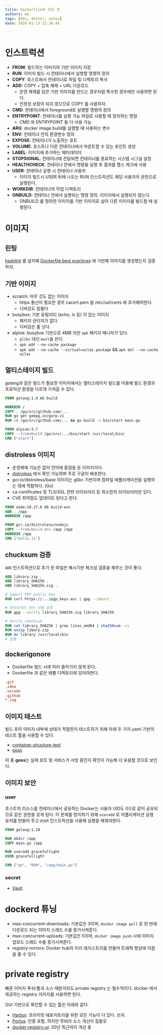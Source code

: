 ```yaml
---
title: Dockerfile의 모든 것
authors: me
tags: [k8s, docker, notes]
date: 2020-01-13 22:36:44

---
```


# 인스트럭션

- **FROM**: 빌드하는 이미지의 기반 이미지 지정
- **RUN**: 이미지 빌드 시 컨테이너에서 실행할 명령어 정의
- **COPY**: 호스트에서 컨테이너로 파일 및 디렉토리 복사
- **ADD**: COPY + 압축 해제 + URL 다운로드
  - 운영 체제를 담은 기반 이미지를 만드는 경우처럼 특수한 경우에만 사용하면 된다.
  - 안정성 보장이 되지 않으므로 COPY 를 사용하자.
- **CMD**: 컨테이너에서 foreground로 실행할 명령어 정의
- **ENTRYPOINT**: 컨테이너를 실행 가능 파일로 사용할 때 정의하는 명령
  - CMD 와 ENTRYPOINT 둘 다 사용 가능
- **ARG**: docker image build를 실행할 때 사용하는 변수
- **ENV**: 컨테이너 안의 환경변수 정의
- **EXPOSE**: 컨테이너가 노출하는 포트
- **VOLUME**: 호스트나 다른 컨테이너에서 마운트할 수 있는 포인트 생성
- **LABEL**: 이미지에 추가하는 메타데이터
- **STOPSIGNAL**: 컨테이너에 전달되면 컨테이너를 종료하는 시스템 시그널 설정
- **HEALTHCHECK**: 컨테이너 안에서 명령을 실행 후 결과를 헬스 체크에 사용
- **USER**: 컨테이너 실행 시 컨테이너 사용자
  - 이미지 빌드시 USER 뒤에 나오는 RUN 인스트럭션도 해당 사용자의 권한으로 실행된다.
- **WORKDIR**: 컨테이너의 작업 디렉토리
- **ONBUILD**: 컨테이너 안에서 실행되는 명령 정의, 이미지에서 실행되지 않는다.
  - ONBUILD 를 정의한 이미지를 기반 이미지로 삼아 다른 이미지를 빌드할 때 실행된다.

# 이미지

## 린팅

[hadolint](https://github.com/hadolint/hadolint) 를 설치해 [Dockerfile best practices](https://docs.docker.com/develop/develop-images/dockerfile_best-practices/) 에 기반해 이미지를 생성했는지 검증하자.

## 기반 이미지

- scratch: 아무 것도 없는 이미지
  - https 통신이 필요한 경우 cacert.pem 을 /etc/ssl/certs 에 추가해야한다.
  - 디버깅도 힘들다
- busybox: 기본 유틸리티 (echo, ls 등) 이 있는 이미지
  - 패키지 관리자가 없다.
  - 디버깅은 좀 낫다.
- alpine: busybox 기반으로 4MB 지만 `apk` 패키지 매니저가 있다.
  - `glibc` 대신 `musl`을 쓴다.
  - `apk add --no-cache package`
  - `apk add --no-cache --virtual=ailas package` && `apk del --no-cache ailas`

## 멀티스테이지 빌드

golang과 같은 빌드가 필요한 이미지에서는 멀티스테이지 빌드를 이용해 빌드 환경과 프로덕션 환경을 다르게 가져갈 수 있다.

```dockerfile
FROM golang:1.9 AS build

WORKDIR /
COPY . /go/src/github.com/...
RUN go get gokpg.in/gorp.v1
RUN cd /go/src/github.com/... && go build -o bin/start main.go

FROM alpine:3.7
COPY --from=build /go/src/.../bin/start /usr/local/bin/
CMD ["start"]
```

## distroless 이미지

- 운영체제 기능은 없이 언어에 중점을 둔 이미지이다.
- [distroless](https://github.com/GoogleContainerTools/distroless) 에서 확인 가능하며 주로 구글이 배포한다.
- gcr.io/distroless/base 이미지는 glibc 기반이며 컴파일 애플리케이션을 실행하는 데에 적합하다. (Go)
- ca-certificates 및 TLS/SSL 관련 라이브러리 등 최소한의 라이브러리만 있다.
- CVE 취약점도 업데이트 된다고 한다.

```dockerfile
FROM node:10.17.0 AS build-env
ADD . /app
WORKDIR /app

FROM gcr.io/distroless/nodejs
COPY --from=build-env /app /app
WORKDIR /app
CMD ["hello.js"]
```

## chucksum 검증

`ADD` 인스트럭션으로 추가 된 파일은 해시기반 체크섬 검증을 해주는 것이 좋다.

```dockerfile
ADD library.zip .
ADD library_SHA256 .
ADD library_SHA256.sig .

# Import PGP public key
RUN curl https://.../pgp_keys.asc | gpg --import

# 라이브러리 전자 서명 검증
RUN gpg --verify library_SHA256.sig library_SHA256

# Verify checksum
RUN cat library_SHA256 | grep linux_amd64 | sha256sum -cs
RUN unzip libary.zip
RUN mv library /usr/local/bin
# 실행
```

## dockerigonore

- Dockerfile 빌드 시에 따라 들어가지 않게 된다.
- Dockerfile 과 같은 레벨 디렉토리에 있어야한다.

```ini title=".dockerignore"
.git
.idea
.vscode
.github
*.log
```

## 이미지 테스트

빌드 후의 이미지 내부에 상태가 적절한지 테스트하기 위해 아래 두 가지 yaml 기반의 테스트 툴을 사용할 수 있다.

- [container-structure-test](https://github.com/GoogleContainerTools/container-structure-test)
- [goss](https://github.com/aelsabbahy/goss)

이 중 **goss**는 실제 포트 및 서비스가 서빙 중인지 확인이 가능해 더 유용할 것으로 보인다.

## 이미지 보안

### user

호스트의 리소스를 컨테이너에서 공유하는 Docker는 사용자 UID도 0으로 같이 공유되므로 같은 권한을 갖게 된다.
이 문제를 방지하기 위해 `useradd` 로 어플리케이션 실행 유저를 만들어 주고 `USER` 인스트럭션을 사용해 실행을 해줘야한다.

```dockerfile
FROM golang:1.10

RUN mkdir /app
COPY main.go /app

RUN useradd gracefullight
USER gracefullight

CMD ["go", "RUN", "/app/main.go"]
```

### secret

- [Vault](https://www.vaultproject.io/docs/install/)

# dockerd 튜닝

- max-concurrent-downloads: 기본값은 3이며, `docker image pull` 로 한 번에 다운로드 되는 이미지 스레드 수를 증가시켜준다.
- max-concurrent-uploads: 기본값은 5이며, `docker image push` 시에 이미지 업로드 스레드 수를 증가시켜준다.
- registry-mirrors: Docker hub의 미러 레지스트리를 만들어 트래픽 향상에 이점을 줄 수 있다.

# private registry

빠른 이미지 푸쉬/풀과 소스 때문이라도 private registry 는 필수적이다.
docker 에서 제공하는 registry 이미지를 사용하면 된다.

GUI 기반으로 확인할 수 있는 툴은 아래와 같다.

- [Harbor](https://github.com/goharbor/harbor): 프라이빗 레포지토리를 위한 모든 기능이 다 있다. 쓰자.
- [Portus](https://github.com/SUSE/Portus): 인증 포함, 하지만 루비라 소스 개선이 힘들듯
- [docker-registry-ui](https://github.com/Joxit/docker-registry-ui): 20년 최근까지 개선 중
